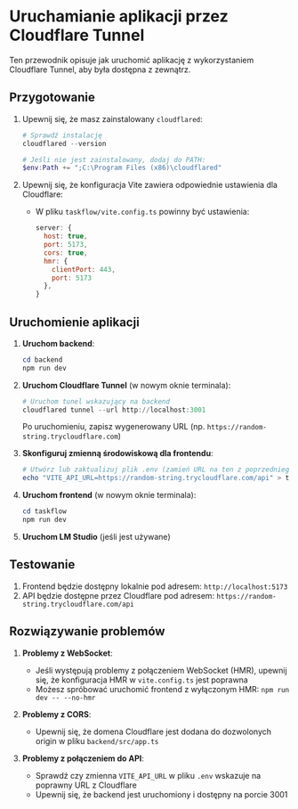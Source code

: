 # Uruchamianie aplikacji przez Cloudflare Tunnel

Ten przewodnik opisuje jak uruchomić aplikację z wykorzystaniem Cloudflare Tunnel, aby była dostępna z zewnątrz.

## Przygotowanie

1. Upewnij się, że masz zainstalowany `cloudflared`:
   ```powershell
   # Sprawdź instalację
   cloudflared --version
   
   # Jeśli nie jest zainstalowany, dodaj do PATH:
   $env:Path += ";C:\Program Files (x86)\cloudflared"
   ```

2. Upewnij się, że konfiguracja Vite zawiera odpowiednie ustawienia dla Cloudflare:
   - W pliku `taskflow/vite.config.ts` powinny być ustawienia:
     ```javascript
     server: {
       host: true,
       port: 5173,
       cors: true,
       hmr: {
         clientPort: 443,
         port: 5173
       },
     }
     ```

## Uruchomienie aplikacji

1. **Uruchom backend**:
   ```powershell
   cd backend
   npm run dev
   ```

2. **Uruchom Cloudflare Tunnel** (w nowym oknie terminala):
   ```powershell
   # Uruchom tunel wskazujący na backend
   cloudflared tunnel --url http://localhost:3001
   ```
   
   Po uruchomieniu, zapisz wygenerowany URL (np. `https://random-string.trycloudflare.com`)

3. **Skonfiguruj zmienną środowiskową dla frontendu**:
   ```powershell
   # Utwórz lub zaktualizuj plik .env (zamień URL na ten z poprzedniego kroku)
   echo "VITE_API_URL=https://random-string.trycloudflare.com/api" > taskflow/.env
   ```

4. **Uruchom frontend** (w nowym oknie terminala):
   ```powershell
   cd taskflow
   npm run dev
   ```

5. **Uruchom LM Studio** (jeśli jest używane)

## Testowanie

1. Frontend będzie dostępny lokalnie pod adresem: `http://localhost:5173`
2. API będzie dostępne przez Cloudflare pod adresem: `https://random-string.trycloudflare.com/api`

## Rozwiązywanie problemów

1. **Problemy z WebSocket**:
   - Jeśli występują problemy z połączeniem WebSocket (HMR), upewnij się, że konfiguracja HMR w `vite.config.ts` jest poprawna
   - Możesz spróbować uruchomić frontend z wyłączonym HMR: `npm run dev -- --no-hmr`

2. **Problemy z CORS**:
   - Upewnij się, że domena Cloudflare jest dodana do dozwolonych origin w pliku `backend/src/app.ts`

3. **Problemy z połączeniem do API**:
   - Sprawdź czy zmienna `VITE_API_URL` w pliku `.env` wskazuje na poprawny URL z Cloudflare
   - Upewnij się, że backend jest uruchomiony i dostępny na porcie 3001 